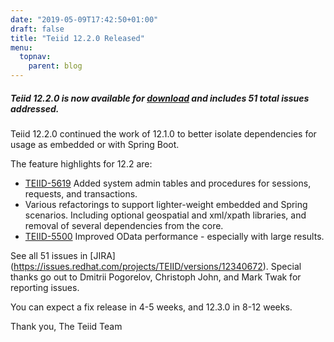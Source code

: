 ```yaml
---
date: "2019-05-09T17:42:50+01:00"
draft: false
title: "Teiid 12.2.0 Released"
menu:
  topnav:
    parent: blog
---
```


##### Teiid 12.2.0 is now available for [download](/teiid_wildfly/downloads/) and includes 51 total issues addressed.

<!--more-->

Teiid 12.2.0 continued the work of 12.1.0 to better isolate dependencies for usage as embedded or with Spring Boot.  

The feature highlights for 12.2 are:

<ul>
  <li><a href="https://issues.redhat.com/browse/TEIID-5619">TEIID-5619</a> Added system admin tables and procedures for sessions, requests, and transactions.</li>
  <li>Various refactorings to support lighter-weight embedded and Spring scenarios.  Including optional geospatial and xml/xpath libraries, and removal of several dependencies from the core.</li>
  <li><a href="https://issues.redhat.com/browse/TEIID-5500">TEIID-5500</a> Improved OData performance - especially with large results.</li>
</ul>

See all 51 issues in [JIRA] (https://issues.redhat.com/projects/TEIID/versions/12340672).  Special thanks go out to Dmitrii Pogorelov, Christoph John, and Mark Twak for reporting issues.

You can expect a fix release in 4-5 weeks, and 12.3.0 in 8-12 weeks.

Thank you, 
The Teiid Team